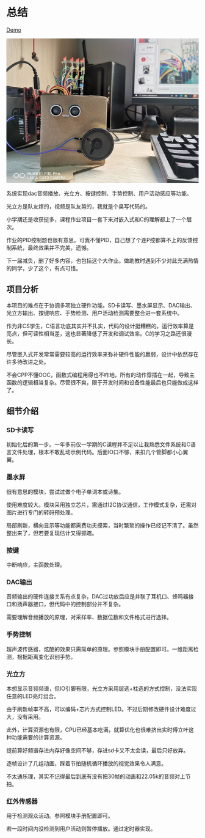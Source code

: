 # 总结

[Demo](https://youtu.be/cYnwigkT1nc)

![p1](./images/p1.jpg)

系统实现dac音频播放、光立方、按键控制、手势控制、用户活动感应等功能。

光立方是队友焊的，视频是队友剪的，我就是个臭写代码的。

小学期还是收获挺多，课程作业项目一套下来对嵌入式和C的理解都上了一个层次。

作业的PID控制题也很有意思。可我不懂PID，自己想了个连P控都算不上的反馈控制系统，最终效果并不完美，遗憾。

下一届减负，删了好多内容，也包括这个大作业。做助教时遇到不少对此充满热情的同学，少了这个，有点可惜。

## 项目分析

本项目的难点在于协调多项独立硬件功能。SD卡读写、墨水屏显示、DAC输出、光立方输出、按键响应、手势检测、用户活动检测需要整合进一套系统中。

作为非CS学生，C语言功底其实并不扎实，代码的设计挺糟糕的。运行效率算是亮点，但可读性相当差，这也显著降低了开发和调试效率。C的学习之路还很漫长。

尽管嵌入式开发常常需要较高的运行效率来弥补硬件性能的羸弱，设计中依然存在许多待改进之处。

不会CPP不懂OOC，函数式编程用得也不咋地，所有的动作穿插在一起，导致主函数的逻辑相当复杂。尽管很不爽，限于开发时间和设备性能最后也只能做成这样了。

## 细节介绍

### SD卡读写

初始化后的第一步。一年多前仅一学期的C课程并不足以让我熟悉文件系统和C语言文件处理，根本不敢乱动示例代码。后面IO口不够，来扣几个管脚都小心翼翼。

### 墨水屏

很有意思的模块，尝试过做个电子单词本或诗集。

使用难度较大。模块采用独立芯片，需通过I2C协议通信，工作模式复杂，还需对图片进行专门的转码预处理。

局部刷新，横向显示等功能都需费功夫摸索，当时繁琐的操作已经记不清了。虽然整出来了，但若要复现估计又得抓瞎。

### 按键

中断响应，主函数处理。

### DAC输出

音频输出的硬件连接关系有点复杂，DAC过功放后应是并联了耳机口、蜂鸣器接口和扬声器接口，但代码中的控制部分并不复杂。

需要理解音频播放的原理，对采样率、数据位数和文件格式进行选择。

### 手势控制

超声波传感器，炫酷的效果只需简单的原理。参照模块手册配置即可。一维距离检测，根据距离变化识别手势。

### 光立方

本想显示音频频谱，但IO引脚有限，光立方采用层选+柱选的方式控制，没法实现任意的LED亮灯组合。

由于刷新帧率不高，可以编码+芯片方式控制LED。不过后期修改硬件设计难度过大，没有采用。

此外，计算资源也有限，CPU已经基本吃满，就算优化也很难挤出实时傅立叶这种功能需要的计算资源。

提前算好频谱存进内存好像空间不够，存进sd卡又不太会读，最后只好放弃。

逐帧设计了几组动画，踩着节拍随机循环播放的视觉效果令人满意。

不太通乐理，其实不记得最后到底有没有把30帧的动画和22.05k的音频对上节拍。

### 红外传感器

用于检测观众活动。参照模块手册配置即可。

若一段时间内没检测到用户活动则暂停播放。通过定时器实现。
